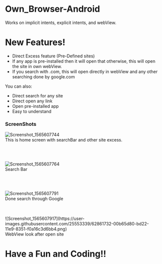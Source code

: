 # Own_Browser-Android
Works on implicit intents, explicit intents, and webView.

# New Features!

  - Direct Excess feature (Pre-Defined sites)
  - If any app is pre-installed then it will open that otherwise, this will open the site in own webView.
  - If you search with .com, this will open directly in webView and any other searching done by google.com


You can also:
  - Direct search for any site
  - Direct open any link
  - Open pre-installed app
  - Easy to understand 
  
### ScreenShots
![Screenshot_1565607744](https://user-images.githubusercontent.com/25553339/62861733-00b65d80-bd22-11e9-941d-4e2ef334c467.png)
<br>
This is home screen with searchBar and other site excess.



<br>
<br>

![Screenshot_1565607764](https://user-images.githubusercontent.com/25553339/62861730-001dc700-bd22-11e9-8c25-189c2cea67ca.png)
<br>
Search Bar


<br>
<br>


![Screenshot_1565607791](https://user-images.githubusercontent.com/25553339/62861731-001dc700-bd22-11e9-9eb0-063ae081273c.png)
<br>
Done search through Google

<br>
<br>
![Screenshot_1565607917](https://user-images.githubusercontent.com/25553339/62861732-00b65d80-bd22-11e9-8351-f0a16c3d6bb4.png)
<br>
WebView look after open site


# Have a Fun and Coding!!
